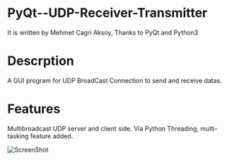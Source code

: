 # PyQt--UDP-Receiver-Transmitter
It is written by Mehmet Cagri Aksoy, Thanks to PyQt and Python3

# Descrption

A GUI program for UDP BroadCast Connection to send and receive datas.

# Features
Multibroadcast UDP server and client side.
Via Python Threading, multi-tasking feature added.



![ScreenShot](https://github.com/mcagriaksoy/PyQt--UDP-Receiver-Transmitter/blob/master/1.png)

